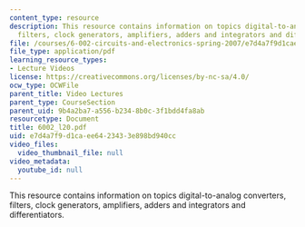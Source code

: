 ```yaml
---
content_type: resource
description: This resource contains information on topics digital-to-analog converters,
  filters, clock generators, amplifiers, adders and integrators and differentiators.
file: /courses/6-002-circuits-and-electronics-spring-2007/e7d4a7f9d1caee6423433e898bd940cc_6002_l20.pdf
file_type: application/pdf
learning_resource_types:
- Lecture Videos
license: https://creativecommons.org/licenses/by-nc-sa/4.0/
ocw_type: OCWFile
parent_title: Video Lectures
parent_type: CourseSection
parent_uid: 9b4a2ba7-a556-b234-8b0c-3f1bdd4fa8ab
resourcetype: Document
title: 6002_l20.pdf
uid: e7d4a7f9-d1ca-ee64-2343-3e898bd940cc
video_files:
  video_thumbnail_file: null
video_metadata:
  youtube_id: null
---
```

This resource contains information on topics digital-to-analog converters, filters, clock generators, amplifiers, adders and integrators and differentiators.